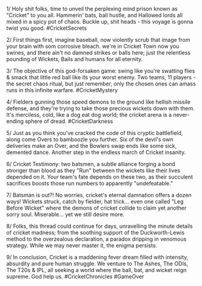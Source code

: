 1/ Holy shit folks, time to unveil the perplexing mind prison known as "Cricket" to you all. Hammerin' bats, ball hustle, and Hallowed lords all mixed in a spicy pot of chaos. Buckle up, shit heads - this voyage is gonna twist you good. #CricketSecrets 

2/ First things first, imagine baseball, now violently scrub that image from your brain with som corrosive bleach. we're in Cricket Town now you swines, and there ain't no damned strikes or balls here; just the relentless pounding of Wickets, Bails and humans for all eternity.

3/ The objective of this god-forsaken game: swing like you're swatting flies & smack that little red ball like its your worst enemy. Two teams, 11 players - the secret chaos ritual, but just remember, only the chosen ones can amass runs in this infinite warfare. #CricketMystery

4/ Fielders gunning those speed demons to the ground like hellish missile defense, and they're trying to take those precious wickets down with them. It's merciless, cold, like a dog eat dog world; the cricket arena is a never-ending sphere of dread. #CricketDarkness 

5/ Just as you think you've cracked the code of this cryptic battlefield, along come Overs to bamboozle you further. Six of the devil's own deliveries make an Over, and the Bowlers swap ends like some sick, demented dance. Another step in the endless march of Cricket insanity.

6/ Cricket Testimony: two batsmen, a subtle alliance forging a bond stronger than blood as they "Run" between the wickets like their lives depended on it. Your team's fate depends on these two, as their succulent sacrifices boosts those run numbers to apparently "undefeatable."

7/ Batsman is out?! No worries, cricket's eternal damnation offers a dozen ways! Wickets struck, catch by fielder, hat trick... even one called "Leg Before Wicket" where the demons of cricket collide to claim yet another sorry soul. Miserable... yet we still desire more.

8/ Folks, this thread could continue for days, unravelling the minute details of cricket madness; from the soothing support of the Duckworth-Lewis method to the overzealous declaration, a paradox dripping in venomous strategy. While we may never master it, the enigma persists.

9/ In conclusion, Cricket is a maddening fever dream filled with intensity, absurdity and pure human struggle. We venture to The Ashes, The ODIs, The T20s & IPL, all seeking a world where the ball, bat, and wicket reign supreme. God help us. #CricketChronicles #GameOver